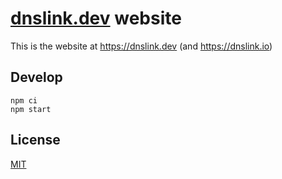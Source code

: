 # [dnslink.dev](https://dnslink.dev) website

This is the website at https://dnslink.dev (and https://dnslink.io)

## Develop

```
npm ci
npm start
```

## License

[MIT](./LICENSE)
